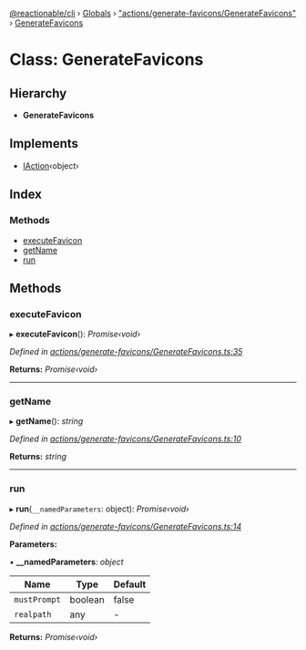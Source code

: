 [@reactionable/cli](../README.md) › [Globals](../globals.md) › ["actions/generate-favicons/GenerateFavicons"](../modules/_actions_generate_favicons_generatefavicons_.md) › [GenerateFavicons](_actions_generate_favicons_generatefavicons_.generatefavicons.md)

# Class: GenerateFavicons

## Hierarchy

* **GenerateFavicons**

## Implements

* [IAction](../interfaces/_actions_iaction_.iaction.md)‹object›

## Index

### Methods

* [executeFavicon](_actions_generate_favicons_generatefavicons_.generatefavicons.md#executefavicon)
* [getName](_actions_generate_favicons_generatefavicons_.generatefavicons.md#getname)
* [run](_actions_generate_favicons_generatefavicons_.generatefavicons.md#run)

## Methods

###  executeFavicon

▸ **executeFavicon**(): *Promise‹void›*

*Defined in [actions/generate-favicons/GenerateFavicons.ts:35](https://github.com/neilime/reactionable-cli/blob/86c13e3/src/actions/generate-favicons/GenerateFavicons.ts#L35)*

**Returns:** *Promise‹void›*

___

###  getName

▸ **getName**(): *string*

*Defined in [actions/generate-favicons/GenerateFavicons.ts:10](https://github.com/neilime/reactionable-cli/blob/86c13e3/src/actions/generate-favicons/GenerateFavicons.ts#L10)*

**Returns:** *string*

___

###  run

▸ **run**(`__namedParameters`: object): *Promise‹void›*

*Defined in [actions/generate-favicons/GenerateFavicons.ts:14](https://github.com/neilime/reactionable-cli/blob/86c13e3/src/actions/generate-favicons/GenerateFavicons.ts#L14)*

**Parameters:**

▪ **__namedParameters**: *object*

Name | Type | Default |
------ | ------ | ------ |
`mustPrompt` | boolean | false |
`realpath` | any | - |

**Returns:** *Promise‹void›*
